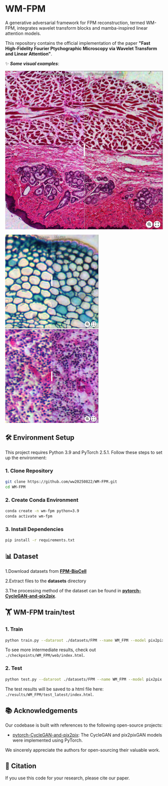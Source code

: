 # WM-FPM

A generative adversarial framework for FPM reconstruction, termed WM-FPM, integrates wavelet transform blocks and mamba-inspired linear attention models.

This repository contains the official implementation of the paper **"Fast High-Fidelity Fourier Ptychographic Microscopy via Wavelet Transform and Linear Attention"**.

✨ _**Some visual examples**_:

[<img src="imgs/v1.png" width="600"/>](https://imgsli.com/NDIzMDYw)

[<img src="imgs/v3.png" width="298"/>](https://imgsli.com/NDIzMDY2) [<img src="imgs/v2.png" width="298"/>](https://imgsli.com/NDIzMDcx)

## 🛠 Environment Setup

This project requires Python 3.9 and PyTorch 2.5.1. Follow these steps to set up the environment:

### 1. Clone Repository
```bash
git clone https://github.com/ww20250822/WM-FPM.git
cd WM-FPM
```
### 2. Create Conda Environment
```bash
conda create -n wm-fpm python=3.9
conda activate wm-fpm
```
### 3. Install Dependencies
```bash
pip install -r requirements.txt
```
## 📊 Dataset
1.Download datasets from **[FPM-BioCell](https://www.kaggle.com/datasets/lijiajin521314/fpm-biocell)**

2.Extract files to the **datasets** directory

3.The processing method of the dataset can be found in **[pytorch-CycleGAN-and-pix2pix](https://github.com/junyanz/pytorch-CycleGAN-and-pix2pix)**.

## 🏋️ WM-FPM train/test
### 1. Train
```bash
python train.py --dataroot ./datasets/FPM --name WM_FPM --model pix2pix --netG WM-FPM --direction BtoA
```
To see more intermediate results, check out `./checkpoints/WM_FPM/web/index.html`.
### 2. Test
```bash
python test.py --dataroot ./datasets/FPM --name WM_FPM --model pix2pix --netG WM-FPM --direction BtoA
```
The test results will be saved to a html file here: `./results/WM_FPM/test_latest/index.html`.

## 📚 Acknowledgements
Our codebase is built with references to the following open-source projects:
- [pytorch-CycleGAN-and-pix2pix](https://github.com/junyanz/pytorch-CycleGAN-and-pix2pix): The CycleGAN and pix2pixGAN models were implemented using PyTorch.

We sincerely appreciate the authors for open-sourcing their valuable work.
## 📝 Citation
If you use this code for your research, please cite our paper.
